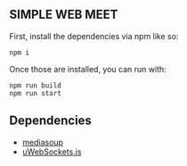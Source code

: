 ## SIMPLE WEB MEET

First, install the dependencies via npm like so:

```
npm i
```

Once those are installed, you can run with:

```
npm run build
npm run start
```

## Dependencies
* [mediasoup](https://github.com/versatica/mediasoup)
* [uWebSockets.js](https://github.com/uNetworking/uWebSockets.js/)
